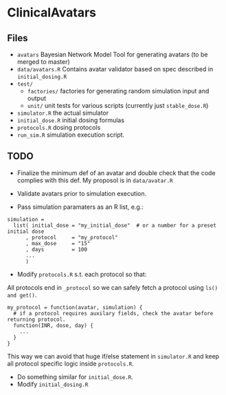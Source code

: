 ClinicalAvatars
===============


Files
--------------------

- `avatars` Bayesian Network Model Tool for generating avatars (to be merged to master)
- `data/avatars.R` Contains avatar validator based on spec described in `initial_dosing.R`
- `test/`  
  - `factories/` factories for generating random simulation input and output
  - `unit/` unit tests for various scripts (currently just `stable_dose.R`)
- `simulator.R` the actual simulator
- `initial_dose.R` initial dosing formulas
- `protocols.R` dosing protocols
- `run_sim.R` simulation execution script.


TODO
----------------------

- Finalize the minimum def of an avatar and double check that the code complies with this def.
  My proposol is in `data/avatar.R`

- Validate avatars prior to simulation execution.

- Pass simulation paramaters as an R list, e.g.:

```
simulation =
  list( initial_dose = "my_initial_dose"  # or a number for a preset initial dose
      , protocol     = "my_protocol"
      , max_dose     = "15"
      , days         = 100
      ...
      )
```


- Modify `protocols.R` s.t. each protocol so that:

All protocols end in `_protocol` so we can safely fetch a protocol using `ls() and get()`.

```
my_protocol = function(avatar, simulation) { 
  # if a protocol requires auxilary fields, check the avatar before returning protocol.
  function(INR, dose, day) {
    ...
  }
}
```

This way we can avoid that huge if/else statement in `simulator.R`
and keep all protocol specific logic inside `protocols.R`.

- Do something similar for `initial_dose.R`.
- Modify `initial_dosing.R`
